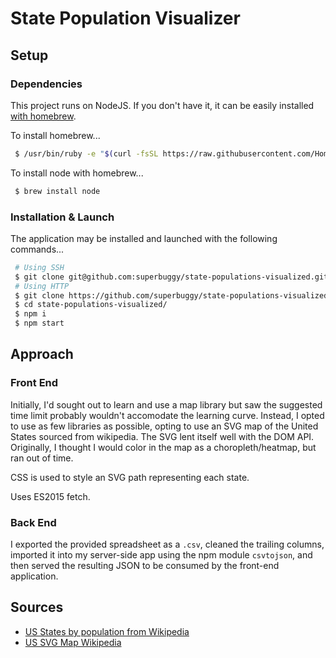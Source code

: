 # State Population Visualizer

## Setup

### Dependencies

This project runs on NodeJS. If you don't have it, it can be easily installed [with homebrew](https://brew.sh/).

To install homebrew... 

```sh
 $ /usr/bin/ruby -e "$(curl -fsSL https://raw.githubusercontent.com/Homebrew/install/master/install)"
```

To install node with homebrew...

```sh
 $ brew install node
```

### Installation & Launch

The application may be installed and launched with the following commands...

```sh
 # Using SSH
 $ git clone git@github.com:superbuggy/state-populations-visualized.git
 # Using HTTP
 $ git clone https://github.com/superbuggy/state-populations-visualized.git
 $ cd state-populations-visualized/
 $ npm i
 $ npm start
```

## Approach

### Front End

Initially, I'd sought out to learn and use a map library but saw the suggested time limit probably wouldn't accomodate the learning curve. Instead, I opted to use as few libraries as possible, opting to use an SVG map of the United States sourced from wikipedia. The SVG lent itself well with the DOM API. Originally, I thought I would color in the map as a choropleth/heatmap, but ran out of time.

CSS is used to style an SVG path representing each state.

Uses ES2015 fetch.

### Back End

I exported the provided spreadsheet as a `.csv`, cleaned the trailing columns, imported it into my server-side app using the npm module `csvtojson`, and then served the resulting JSON to be consumed by the front-end application.

## Sources

  - [US States by population from Wikipedia](https://simple.wikipedia.org/wiki/List_of_U.S._states_by_population)
  - [US SVG Map Wikipedia](https://commons.wikimedia.org/wiki/File:Blank_US_Map_(states_only).svg)

